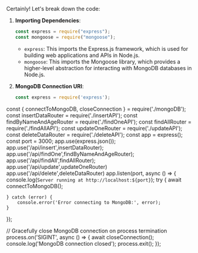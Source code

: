 Certainly! Let's break down the code:

1. **Importing Dependencies**:
   ```javascript
   const express = require("express");
   const mongoose = require("mongoose");
   ```
   - `express`: This imports the Express.js framework, which is used for building web applications and APIs in Node.js.
   - `mongoose`: This imports the Mongoose library, which provides a higher-level abstraction for interacting with MongoDB databases in Node.js.

2. **MongoDB Connection URI**:
   ```javascript
   const express = require('express');
const { connectToMongoDB, closeConnection } = require('./mongoDB');
const insertDataRouter = require('./insertAPI');
const findByNameAndAgeRouter = require('./findOneAPI');
const findAllRouter = require('./findAllAPI');
const updateOneRouter = require('./updateAPI');
const deleteDataRouter = require('./deleteAPI');
const app = express();
const port = 3000;
app.use(express.json());
app.use('/api/insert',insertDataRouter);
app.use('/api/findOne',findByNameAndAgeRouter);
app.use('/api/findAll',findAllRouter);
app.use('/api/update',updateOneRouter)
app.use('/api/delete',deleteDataRouter)
app.listen(port, async () => {
    console.log(`Server running at http://localhost:${port}`);
    try {
        await connectToMongoDB();
      
    } catch (error) {
        console.error('Error connecting to MongoDB:', error);
    }
});

// Gracefully close MongoDB connection on process termination
process.on('SIGINT', async () => {
    await closeConnection();
    console.log('MongoDB connection closed');
    process.exit();
});
